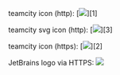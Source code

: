 teamcity icon (http): [![](http://teamcity.jetbrains.com/app/rest/builds/buildType:(id:Sandbox_YaegorTest)/statusIcon)][1]

teamcity svg icon (http): [![](http://teamcity.jetbrains.com/app/rest/builds/buildType:(id:Sandbox_YaegorTest)/statusIcon.svg)][3]

teamcity icon (https): [![](https://teamcity.jetbrains.com/app/rest/builds/buildType:(id:Sandbox_YaegorTest)/statusIcon)][2]

JetBrains logo via HTTPS: ![](https://www.jetbrains.com/_assets/shared/favicons/apple-touch-icon-180x180.png)

  [1]: http://teamcity.jetbrains.com/app/rest/builds/buildType:(id:Sandbox_YaegorTest)/statusIcon
  [2]: https://teamcity.jetbrains.com/app/rest/builds/buildType:(id:Sandbox_YaegorTest)/statusIcon
  [3]: http://teamcity.jetbrains.com/app/rest/builds/buildType:(id:Sandbox_YaegorTest)/statusIcon.svg
  
  
